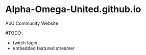 # Alpha-Omega-United.github.io
AoU Community Website

#TODO:

- twitch login
- embedded featured streamer